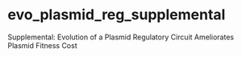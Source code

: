 # evo_plasmid_reg_supplemental
Supplemental: Evolution of a Plasmid Regulatory Circuit Ameliorates Plasmid Fitness Cost
